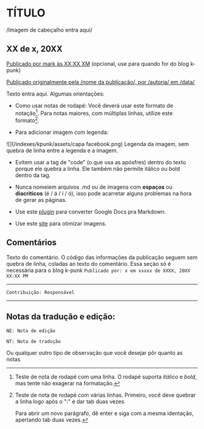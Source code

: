 # TÍTULO

/Imagem de cabeçalho entra aqui/

## XX de x, 20XX
[Publicado por mark às XX:XX XM](https://linkdopost.com) (opcional, use para quando for do blog k-punk)

[Publicado originalmente pela /nome da publicação/, por /autoria/ em /data/](https://linkdopost.com)

Texto entra aqui. Algumas orientações:

* Como usar notas de rodapé: Você deverá usar este formato de notação[^1]. Para notas maiores, com múltiplas linhas, utilize este formato[^2].

* Para adicionar imagem com legenda:

![](/indexes/kpunk/assets/capa facebook.png)
Legenda da imagem, sem quebra de linha entre a legenda e a imagem.

* Evitem usar a tag de "code" (o que usa as apósfres) dentro do texto porque ele quebra a linha. Ele também não permite itálico ou bold dentro da tag.

* Nunca nomeiem arquivos .md ou de imagens com **espaços** ou **diacriticos** (é / á / í / ó), isso pode acarretar alguns problemas na hora de gerar as páginas.

* Use este [plugin](https://gsuite.google.com/marketplace/app/docs_to_markdown/700168918607) para converter Google Docs pra Markdown.

* Use este [site](https://tinypng.com/) para otimizar imagens.

## Comentários

Texto do comentário. O código das informações da publicação seguem sem quebra de linha, coladas ao texto do comentário. Essa seçào só é necessária para o blog k-punk
```Publicado por: x em xxxxx de XXXX, 20XX XX:XX PM```

---

```Contribuição: Responsável```

---

## Notas da tradução e edição:

```NE: Nota de edição```

```NT: Nota de tradução```

Ou qualquer outro tipo de observação que você desejar pôr quanto as notas

[^1]: Teste de nota de rodapé com uma linha. O rodapé suporta _itálico_ e _bold_, mas tente não exagerar na formatação.

[^2]:
    Teste de nota de rodapé com várias linhas. Primeiro, você deve quebrar a linha logo após o ":" e dar tab duas vezes

    Para abrir um novo parágrafo, dê enter e siga com a mesma identação, apertando tab duas vezes.

